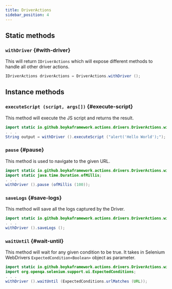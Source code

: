```yaml
---
title: DriverActions
sidebar_position: 4
---
```


## Static methods

### `withDriver` {#with-driver}

This will return `IDriverActions` which will expose different methods to handle all other driver actions.

```java
IDriverActions driverActions = DriverActions.withDriver ();
```

## Instance methods

### `executeScript (script, args[])` {#execute-script}

This method will execute the JS script and returns the result.

```java
import static io.github.boykaframework.actions.drivers.DriverActions.withDriver;
. . .
String output = withDriver ().executeScript ("alert('Hello World');");
```

### `pause` {#pause}

This method is used to navigate to the given URL.

```java
import static io.github.boykaframework.actions.drivers.DriverActions.withDriver;
import static java.time.Duration.ofMillis;
. . .
withDriver ().pause (ofMillis (100));
```

### `saveLogs` {#save-logs}

This method will save all the logs captured by the Driver.

```java
import static io.github.boykaframework.actions.drivers.DriverActions.withDriver;
. . .
withDriver ().saveLogs ();
```

### `waitUntil` {#wait-until}

This method will wait for any given condition to be true. It takes in Selenium WebDrivers `ExpectedCondition<Boolean>` object as parameter.

```java
import static io.github.boykaframework.actions.drivers.DriverActions.withDriver;
import org.openqa.selenium.support.ui.ExpectedConditions;
. . .
withDriver ().waitUntil (ExpectedConditions.urlMatches (URL));
```
